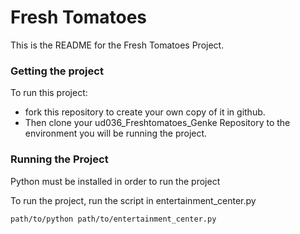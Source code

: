 # Fresh Tomatoes
This is the README for the Fresh Tomatoes Project.

### Getting the project
To run this project:
* fork this repository to create your own copy of it in github.
* Then clone your ud036_Freshtomatoes_Genke Repository to the environment you will be running the project. 

### Running the Project
Python must be installed in order to run the project

To run the project, run the script in entertainment_center.py

`path/to/python path/to/entertainment_center.py`


